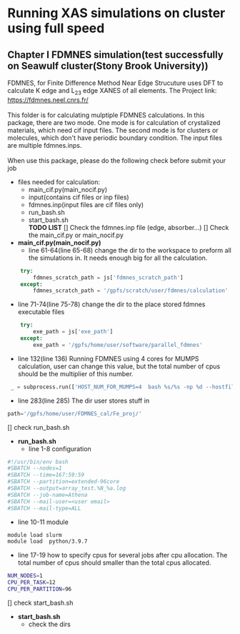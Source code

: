# Running XAS simulations on cluster using full speed
## Chapter I FDMNES simulation(test successfully on Seawulf cluster(Stony Brook University))
FDMNES, for Finite Difference Method Near Edge Strucuture uses DFT to calculate K edge and L<sub>23</sub> edge XANES of all elements. The Project link: https://fdmnes.neel.cnrs.fr/<br><br>
This folder is for calculating mulptiple FDMNES calculations. In this package, there are two mode. One mode is for calculation of crystalized materials, which need cif input files. The second mode is for clusters or molecules, which don't have periodic boundary condition. The input files are multiple fdmnes.inps.<br><br>
When use this package, please do the following check before submit your job
* files needed for calculation:
  * main_cif.py(main_nocif.py)
  * input(contains cif files or inp files)
  * fdmnes.inp(input files are cif files only)
  * run_bash.sh
  * start_bash.sh<br>
**TODO LIST**
[] Check the fdmnes.inp file (edge, absorber...)
[] Check the main_cif.py or main_nocif.py
* **main_cif.py(main_nocif.py)**
  * line 61-64(line 65-68) change the dir to the workspace to preform all the simulations in. It needs enough big for all the calculation.
```python
    try:
        fdmnes_scratch_path = js['fdmnes_scratch_path']
    except:
        fdmnes_scratch_path = '/gpfs/scratch/user/fdmnes/calculation'
```
  * line 71-74(line 75-78) change the dir to the place stored fdmnes executable files
```python
    try:
        exe_path = js['exe_path']
    except:
        exe_path = '/gpfs/home/user/software/parallel_fdmnes'
```
  * line 132(line 136) Running FDMNES using 4 cores for MUMPS calculation, user can change this value, but the total number of cpus should be the multiplier of this number. 
```python
 _ = subprocess.run(['HOST_NUM_FOR_MUMPS=4  bash %s/%s -np %d --hostfile %s --host %s >> fdmnes.out ' %(exe_path,e,ncores,'hostfile',host)],shell=True)
```
  * line 283(line 285) The dir user stores stuff in
```python
path='/gpfs/home/user/FDMNES_cal/Fe_proj/'
```
[] check run_bash.sh
* **run_bash.sh**
  * line 1-8 configuration
```bash
#!/usr/bin/env bash
#SBATCH --nodes=1
#SBATCH --time=167:59:59
#SBATCH --partition=extended-96core
#SBATCH --output=array_test.%N_%a.log
#SBATCH --job-name=Athena
#SBATCH --mail-user=<user email>
#SBATCH --mail-type=ALL
```
  * line 10-11 module
```bash
module load slurm
module load  python/3.9.7
```
  * line 17-19 how to specify cpus for several jobs after cpu allocation. The total number of cpus should smaller than the total cpus allocated.
```bash
NUM_NODES=1
CPU_PER_TASK=12
CPU_PER_PARTITION=96
```
[] check start_bash.sh
* **start_bash.sh**
   * check the dirs

